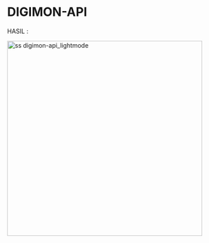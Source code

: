 # DIGIMON-API

HASIL :

<img width="452" alt="ss digimon-api_lightmode" src="https://github.com/sefryss/List-Objek-Wisata/assets/109064862/6b8b91ec-19ba-4808-a1b1-fb7c1afbd192">
